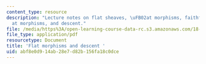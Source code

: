 ```yaml
---
content_type: resource
description: "Lecture notes on flat sheaves, \uFB02at morphisms, faithfully \uFB02\
  at morphisms, and descent."
file: /media/https%3A/open-learning-course-data-rc.s3.amazonaws.com/18-726-algebraic-geometry-spring-2009/abf8e0d914ab28e7d82b156fa18c0dce_MIT18_726s09_lec12_flat.pdf
file_type: application/pdf
resourcetype: Document
title: 'Flat morphisms and descent '
uid: abf8e0d9-14ab-28e7-d82b-156fa18c0dce
---
```

